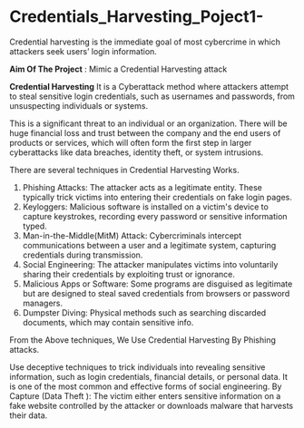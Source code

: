 # Credentials_Harvesting_Poject1-
Credential harvesting is the immediate goal of most cybercrime in which attackers seek users’ login information. 

**Aim Of The Project** : Mimic a Credential Harvesting attack 
 

**Credential Harvesting** 
It is a Cyberattack method where attackers attempt to steal sensitive login credentials, such as usernames and passwords, from unsuspecting individuals or systems. 

This is  a significant threat to an individual or an organization. There will be huge financial loss and trust between the company and the end users of products or services, which will often form the first  step in larger cyberattacks like data breaches, identity theft, or system intrusions.

There are several techniques in Credential Harvesting Works. 
1. Phishing Attacks: The attacker acts as a legitimate entity. These typically trick victims into entering their credentials on fake login pages.
2. Keyloggers:  Malicious software is installed on a victim's device to capture keystrokes, recording every password or sensitive information typed.
3. Man-in-the-Middle(MitM) Attack: Cybercriminals intercept communications between a user and a legitimate system, capturing credentials during transmission.
4. Social Engineering: The attacker manipulates victims into voluntarily sharing their credentials by exploiting trust or ignorance.
5. Malicious Apps or Software: Some programs are disguised as legitimate but are designed to steal saved credentials from browsers or password managers.
6. Dumpster Diving: Physical methods such as searching discarded documents, which may contain sensitive info.


From the Above techniques, We Use Credential Harvesting By Phishing attacks. 

Use deceptive techniques to trick individuals into revealing sensitive information, such as login credentials, financial details, or personal data. It is one of the most common and effective forms of social engineering.
By Capture (Data Theft ): 
The victim either enters sensitive information on a fake website controlled by the attacker or downloads malware that harvests their data.
